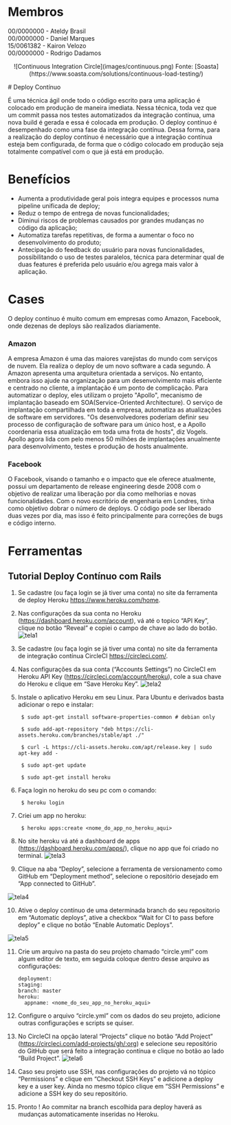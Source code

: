 # Membros
00/0000000 - Ateldy Brasil  
00/0000000 - Daniel Marques  
15/0061382 - Kairon Velozo  
00/0000000 - Rodrigo Dadamos  

<p align="center">
![Continuous Integration Circle](images/continuous.png)
Fonte: [Soasta](https://www.soasta.com/solutions/continuous-load-testing/)
</p>
# Deploy Contínuo

É uma técnica ágil onde todo o código escrito para uma aplicação é colocado em produção de maneira imediata. Nessa técnica, toda vez que um commit passa nos testes automatizados da integração contínua, uma nova build é gerada e essa é colocada em produção.
O deploy contínuo é desempenhado como uma fase da integração contínua. Dessa forma, para a realização do deploy contínuo é necessário que a integração contínua esteja bem configurada, de forma que o código colocado em produção seja totalmente compatível com o que já está em produção.

# Benefícios

* Aumenta a produtividade geral pois integra equipes e processos numa pipeline unificada de deploy;
* Reduz o tempo de entrega de novas funcionalidades;
* Diminui riscos de problemas causados por grandes mudanças no código da aplicação;
* Automatiza tarefas repetitivas, de forma a aumentar o foco no desenvolvimento do produto;
* Antecipação do feedback do usuário para novas funcionalidades, possibilitando o uso de testes paralelos, técnica para determinar qual de duas features é preferida pelo usuário e/ou agrega mais valor à aplicação.

# Cases
O deploy contínuo é muito comum em empresas como Amazon, Facebook, onde dezenas de deploys são realizados diariamente.

### Amazon

A empresa Amazon é uma das maiores varejistas do mundo com serviços de nuvem. Ela realiza o deploy de um novo software a cada segundo. A Amazon apresenta uma arquitetura orientada a serviços. No entanto, embora isso ajude na organização para um desenvolvimento mais eficiente e centrado no cliente, a implantação é um ponto de complicação. Para automatizar o deploy, eles utilizam o projeto "Apollo", mecanismo de implantação baseado em SOA(Service-Oriented Architecture).
O serviço de implantação compartilhada em toda a empresa, automatiza as atualizações de software em servidores. "Os desenvolvedores poderiam definir seu processo de configuração de software para um único host, e a Apollo coordenaria essa atualização em toda uma frota de hosts", diz Vogels. Apollo agora lida com pelo menos 50 milhões de implantações anualmente para desenvolvimento, testes e produção de hosts anualmente.


### Facebook

O Facebook, visando o tamanho e o impacto que ele oferece atualmente, possui um departamento de release engineering desde 2008 com o objetivo de realizar uma liberação por dia como melhorias e novas funcionalidades. Com o novo escritório de engenharia em Londres, tinha como objetivo dobrar o número de deploys. O código pode ser liberado duas vezes por dia, mas isso é feito principalmente para correções de bugs e código interno.

# Ferramentas

## Tutorial Deploy Contínuo com Rails

1. Se cadastre (ou faça login se já tiver uma conta) no site da ferramenta de deploy Heroku https://www.heroku.com/home.

2. Nas configurações da sua conta no Heroku (https://dashboard.heroku.com/account), vá até o topico “API Key”, clique no botão “Reveal” e copiei o campo de chave ao lado do botão.
![tela1](images/tutorial/tela1.png)

3. Se cadastre (ou faça login se já tiver uma conta) no site da ferramenta de integração contínua CircleCI https://circleci.com/.

4. Nas configurações da sua conta (“Accounts Settings”) no CircleCI em Heroku API Key (https://circleci.com/account/heroku), cole a sua chave do Heroku e clique em “Save Heroku Key”.
![tela2](images/tutorial/tela2.png)

5. Instale o aplicativo Heroku em seu Linux. Para Ubuntu e derivados basta adicionar o repo e instalar:

        $ sudo apt-get install software-properties-common # debian only

        $ sudo add-apt-repository "deb https://cli-assets.heroku.com/branches/stable/apt ./"

        $ curl -L https://cli-assets.heroku.com/apt/release.key | sudo apt-key add -

        $ sudo apt-get update

        $ sudo apt-get install heroku

6. Faça login no heroku do seu pc com o comando:

        $ heroku login

7. Criei um app no heroku:

        $ heroku apps:create <nome_do_app_no_heroku_aqui>

8. No site heroku vá até a dashboard de apps (https://dashboard.heroku.com/apps/), clique no app que foi criado no terminal.
![tela3](images/tutorial/tela3.png)

9. Clique na aba “Deploy”, selecione a ferramenta de versionamento como GitHub em “Deployment method”, selecione o repositório desejado em “App connected to GitHub”.

![tela4](images/tutorial/tela4.png)

10. Ative o deploy contínuo de uma determinada branch do seu repositorio em “Automatic deploys”, ative a checkbox “Wait for CI to pass before deploy” e clique no botão “Enable Automatic Deploys”.

![tela5](images/tutorial/tela5.png)

11. Crie um arquivo na pasta do seu projeto chamado “circle.yml” com algum editor de texto, em seguida coloque dentro desse arquivo as configurações:

        deployment:
        staging:
        branch: master
        heroku:
          appname: <nome_do_seu_app_no_heroku_aqui>

12. Configure o arquivo “circle.yml” com os dados do seu projeto, adicione outras configurações e scripts se quiser.

13. No CircleCI na opção lateral “Projects” clique no botão “Add Project” (https://circleci.com/add-projects/gh/:org) e selecione seu repositório do GitHub que será feito a integração contínua e clique no botão ao lado “Build Project”.
![tela6](images/tutorial/tela6.png)

14. Caso seu projeto use SSH, nas configurações do projeto vá no tópico “Permissions” e clique em “Checkout SSH Keys” e adicione a deploy key e a user key. Ainda no mesmo tópico clique em “SSH Permissions” e adicione a SSH key do seu repositório.

15. Pronto ! Ao commitar na branch escolhida para deploy haverá as mudanças automaticamente inseridas no Heroku.
